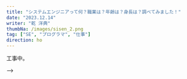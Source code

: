 ```yaml
---
title: "システムエンジニアって何？職業は？年齢は？身長は？調べてみました！"
date: "2023.12.14"
writer: "乾 洋典"
thumbNa: /images/sisen_2.png
tag: ["SE", "プログラマ", "仕事"]
direction: ho
---
```

工事中。
<!--
「システムエンジニアとかプログラマとか、聞いたことはあるけど、どんなお仕事なのかよくわからないなー。」  



もしかしたらそんな方もたくさんいるかもしれません！ですが心配はご無用です！  

「SEってどんな種類があるんだろう？」
「プログラマとは違うの？」  

そんな疑問を解決するために、今回はそんなシステムエンジニアについて調査してみました！


## そもそも「システムエンジニア」って？ 


システムエンジニアとは、

> コンピューターシステムの設計や構築に従事する技術者。一般に企業の情報システムを開発する技術者を指し、顧客の要求に応じて各種ハードウェアやソフトウェアを調達し、コンピューターシステムの構築・管理を行う。頭文字から「SE」ともいう。
> 
> *引用元：IT用語がわかる辞典*

---

つまりシステムエンジニアとは<u>**「システムを開発する技術者」**</u>であり、また、**「顧客の要求を聞いて」**、**「システムの構築・管理を行う」**。

そんなお仕事をするのが<u>「システムエンジニア」</u>なんですね。

顧客と会話する機会が多いので、**コミュニケーションスキル**は必須なようです。

また、上流工程を担当するSEは、**未経験からの就職は厳しそう**です。



また、アプリケーションエンジニアやエンベッドエンドエンジニア（組み込みエンジニア）も大きいくくりではシステムエンジニアに分類されることが多いですが、どちらも未経験から目指すのは難しいようです。


## じゃあどうすればIT業界に入れるの？

多くの求人では応募条件として**実務経験**が求められます。つまり未経験であればそもそもその求人に応募する資格すらない条件です。

それでも「IT業界で働きたい！」「現場で経験を身に着けて専門的な業務に携わりたい！」

と思う方には、***プログラマ***がおすすめです。

> コンピューターのプログラムの作成者。特に仕様や要求に基づいてプログラミング言語を使ってソフトウェアのソースコードを作成する人。◇「プログラマ」ともいう。
>
>*引用元：IT用語がわかる辞典*

---

すなわち、プログラマとはSEのようにシステム全体の設計よりも、そのパーツをつくるようなお仕事です。

また一般に、プログラマは、***システムエンジニアやアプリケーションエンジニアが作成した仕様書に基づき、実際に開発を行う***お仕事です。（SEがプログラマを兼ねる場合もあります）

SEからの基本的な設計のもとに、詳細な設計や機能などの実装います。また、未経験からでも募集が多い職種なので、IT業界に足を踏み入れて実務経験を積むためのよいエントリーステージとなるといえます。


## なんの言語を勉強すればいいの？

プログラミング言語にはそれぞれの用途による向き不向き、学習や習熟のしやすさ、その時の流行などさまざまありますが、ざっくりと以下の表を参考にしてみます。

![がぞー](/images/sisen_1.png)

フロントエンドやバックエンドの開発には何を学べばよいかが一目でわかりますね！

「プログラミングについて右も左もわからない！」

という方は、WebサイトやWebアプリなどを開発したいなら、<u>HTML</U>と**CSS**、**JavaScript**を学んでみるのがよさそうです！

またバックエンドのシステムやAndroidアプリ、組み込みの開発に興味があるかも！という方は、**Java**や**C言語**を勉強してみましょう！

また最近のAIの発達などによって重要や将来性を見据えた場合には**Python**を選んでみてもいいかもしれません。

まずはともあれ、どれかひとつを選んでその言語を勉強してみることから始めてみましょう！

## システムエンジニアのまとめ！

いかがでしたか？

今回はSEやプログラマについて調査してみました。

残念ながらその詳細についてはわかりませんでしたが、複雑で難しい職業なんですね！

しかしハードルが高ければ調べがいがあるというもの！
今後もSEやプログラマのお仕事について調査は続けていきたいですね！

それでは、ここまで読んでいただき、ありがとうございました！





<!--
- aaa
    - bbb

```
int main(int argc, char* argv[])
{
    printf("Hello, World!!¥n");
    return 0;
}
```






<!--
[がぞー](http://www.yahoo.co.jp/)
![がぞー](/images/engnr_1.jpg)
-->


-->
